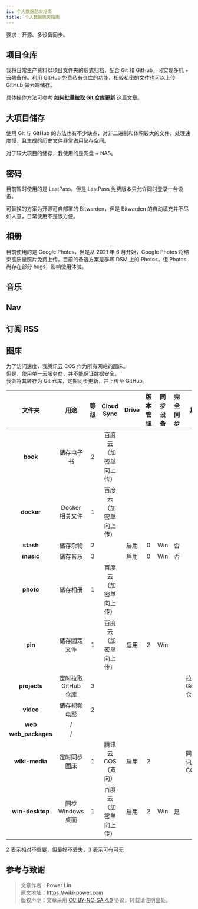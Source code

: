 ```yaml
---
id: 个人数据防灾指南
title: 个人数据防灾指南
---
```


要求：开源、多设备同步。

## 项目仓库

我将日常生产资料以项目文件夹的形式归档，配合 Git 和 GitHub，可实现多机 + 云端备份。利用 GitHub 免费私有仓库的功能，相较私密的文件也可以上传 GitHub 做云端储存。

具体操作方法可参考 [**如何批量拉取 Git 仓库更新**](https://wiki-power.com/%E5%A6%82%E4%BD%95%E6%89%B9%E9%87%8F%E6%8B%89%E5%8F%96Git%E4%BB%93%E5%BA%93%E6%9B%B4%E6%96%B0) 这篇文章。

## 大项目储存

使用 Git 与 GitHub 的方法也有不少缺点，对非二进制和体积较大的文件，处理速度慢，且生成的历史文件非常占用储存空间。

对于较大项目的储存，我使用的是网盘 + NAS。

## 密码

目前暂时使用的是 LastPass。但是 LastPass 免费版本只允许同时登录一台设备。

可替换的方案为开源可自部署的 Bitwarden，但是 Bitwarden 的自动填充并不尽如人意，日常使用不是很方便。

## 相册

目前使用的是 Google Photos，但是从 2021 年 6 月开始，Google Photos 将结束高质量照片免费上传。目前的备选方案是群晖 DSM 上的 Photos，但 Photos 尚存在部分 bugs，影响使用体验。

## 音乐

## Nav

## 订阅 RSS

## 图床

为了访问速度，我腾讯云 COS 作为所有网站的图床。  
但是，使用单一云服务商，并不能保证数据安全。  
我会将其转存为 Git 仓库，定期同步更新，并上传至 GitHub。

|      文件夹      |         用途         | 等级 |       Cloud Sync       | Drive | 版本管理 | 同步设备 | 完全同步 | 其他             |
| :--------------: | :------------------: | :--: | :--------------------: | :---: | :------: | :------: | :------: | ---------------- |
|     **book**     |      储存电子书      |  2   | 百度云（加密单向上传） |       |          |          |          |                  |
|    **docker**    |   Docker 相关文件    |  1   | 百度云（加密单向上传） |       |          |          |          |                  |
|    **stash**     |       储存杂物       |  2   |                        | 启用  |    0     |   Win    |    否    |                  |
|    **music**     |       储存音乐       |  3   |                        | 启用  |    0     |   Win    |    否    |                  |
|    **photo**     |       储存相册       |  1   | 百度云（加密单向上传） |       |          |          |          |                  |
|     **pin**      |     储存固定文件     |  1   | 百度云（加密单向上传） | 启用  |    2     |   Win    |          |                  |
|   **projects**   | 定时拉取 GitHub 仓库 |  3   |                        |       |          |          |          | 拉取 GitHub 仓库 |
|    **video**     |     储存视频电影     |  2   |                        |       |          |          |          |                  |
|     **web**      |          /           |      |                        |       |          |          |          |                  |
| **web_packages** |          /           |      |                        |       |          |          |          |                  |
|  **wiki-media**  |     定时同步图床     |  1   |   腾讯云 COS（双向）   | 启用  |    2     |          |          | 同步腾讯云 COS   |
| **win-desktop**  |  同步 Windows 桌面   |  1   | 百度云（加密单向上传） | 启用  |    2     |   Win    |    是    |                  |

2 表示相对不重要，但最好不丢失，3 表示可有可无

## 参考与致谢

> 文章作者：**Power Lin**  
> 原文地址：<https://wiki-power.com>  
> 版权声明：文章采用 [CC BY-NC-SA 4.0](https://creativecommons.org/licenses/by/4.0/deed.zh) 协议，转载请注明出处。
